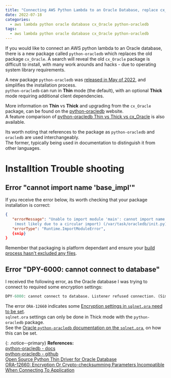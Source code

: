 ```yaml
---
title: "Connecting AWS Python Lambda to an Oracle Database, replace cx_Oracle with python-oracledb"
date: 2022-07-18
categories:
  - aws lambda python oracle database cx_Oracle python-oracledb
tags:
  - aws lambda python oracle database cx_Oracle python-oracledb
---
```


If you would like to connect an AWS python lambda to an Oracle database, there is a new package called `python-oracledb` which replaces the old package `cx_Oracle`.
A search will reveal the old `cx_Oracle` package is difficult to install, with many work arounds and hacks - due to operating system library requirements.

A new package `python-oracledb` was [released in May of 2022](https://python-oracledb.readthedocs.io/en/latest/release_notes.html#releasenotes), and simplifies the installation process.  
`python-oracledb` can run in **Thin** mode (the default), with an optional **Thick** mode requiring additional client dependencies.

More information on **Thin** vs **Thick** and upgrading from the `cx_Oracle` package, can be found on the [python-oracledb](https://python-oracledb.readthedocs.io/en/latest/user_guide/installation.html) website.  
A feature comparison of [python-oracledb Thin vs Thick vs cx_Oracle](https://python-oracledb.readthedocs.io/en/latest/user_guide/appendix_a.html#featuresummary) is also available.

Its worth noting that references to the package as `python-oracledb` and `oracledb` are used interchangeably.  
The former, typically being used in documentation to distinguish it from other languages.

# Installtion Trouble shooting

## Error "cannot import name 'base_impl'"
If you receive the error below, its worth checking that your package installation is correct:  
```json
{
   "errorMessage": "Unable to import module 'main': cannot import name 'base_impl' from partially initialized module 'oracledb'
    (most likely due to a circular import) (/var/task/oracledb/init.py)",
   "errorType": "Runtime.ImportModuleError",
   {snip}
}
```
Remember that packaging is platform dependant and ensure your [build process hasn't excluded any files](https://github.com/oracle/python-oracledb/discussions/32).

## Error "DPY-6000: cannot connect to database"
I received the following error, as the Oracle database I was trying to connect to required some encryption settings:
```python
DPY-6000: cannot connect to database. Listener refused connection. (Similar to ORA-12660)
```
The error `ORA-12660` indicates some [Encryption settings in `sqlnet.ora` need to be set](https://support.oracle.com/knowledge/Middleware/2395707_1.html).  
`sqlnet.ora` settings can only be done in Thick mode with the `python-oracledb` package.  
See the [Oracle `python-oracledb` documentation on the `sqlnet.ora`](https://python-oracledb.readthedocs.io/en/latest/user_guide/initialization.html#optional-oracle-net-configuration-files), on how this can be set.  


{: .notice--primary}
<strong>References:</strong>  
[python-oracledb - docs](https://python-oracledb.readthedocs.io/en/latest/user_guide/installation.html)  
[python-oracledb - github](https://oracle.github.io/python-oracledb)  
[Open Source Python Thin Driver for Oracle Database](https://levelup.gitconnected.com/open-source-python-thin-driver-for-oracle-database-e82aac7ecf5a)  
[ORA-12660: Encryption Or Crypto-checksumming Parameters Incompatible When Connecting To Application](https://support.oracle.com/knowledge/Middleware/2395707_1.html)